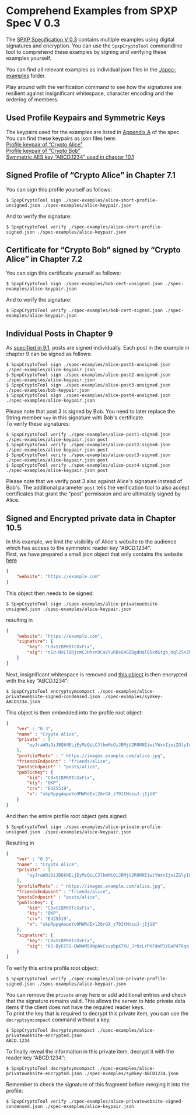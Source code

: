 # Comprehend Examples from SPXP Spec V 0.3
The [SPXP Specification V 0.3](https://github.com/spxp/spxp-specs/blob/master/SpxpProfileSpec-V03.md)
contains multiple examples using digital signatures and encryption. You can use
the `SpxpCryptoTool` commandline tool to comprehend these examples by signing
and verifying these examples yourself.

You can find all relevant examples as individual json files in the
[./spec-examples](./spec-examples/) folder.

Play around with the verification command to see how the signatures are resilient
against insignificant whitespace, character encoding and the ordering of members.

## Used Profile Keypairs and Symmetric Keys
The keypairs used for the examples are listed in [Appendix A](https://github.com/spxp/spxp-specs/blob/master/SpxpProfileSpec-V03.md#appendix-a-private-keys-used-in-examples)
of the spec. You can find these keypairs as json files here:  
[Profile keypair of “Crypto Alice”](./spec-examples/alice-keypair.json)  
[Profile keypair of “Crypto Bob”](./spec-examples/bob-keypair.json)  
[Symmetric AES key “ABCD.1234” used in chapter 10.1](./spec-examples/symkey-ABCD1234.json)

## Signed Profile of “Crypto Alice” in Chapter 7.1
You can sign this profile yourself as follows:
```
$ SpxpCryptoTool sign ./spec-examples/alice-short-profile-unsigned.json ./spec-examples/alice-keypair.json
```
And to verify the signature:
```
$ SpxpCryptoTool verify ./spec-examples/alice-short-profile-signed.json ./spec-examples/alice-keypair.json
```

## Certificate for “Crypto Bob” signed by “Crypto Alice” in Chapter 7.2
You can sign this certificate yourself as follows:
```
$ SpxpCryptoTool sign ./spec-examples/bob-cert-unsigned.json ./spec-examples/alice-keypair.json
```
And to verify the signature:
```
$ SpxpCryptoTool verify ./spec-examples/bob-cert-signed.json ./spec-examples/alice-keypair.json
```

## Individual Posts in Chapter 9
As [specified in 9.1](https://github.com/spxp/spxp-specs/blob/master/SpxpProfileSpec-V03.md#91-signing-and-encrypting-posts),
posts are signed individually. Each post in the example in chapter 9 can be signed as follows:
```
$ SpxpCryptoTool sign ./spec-examples/alice-post1-unsigned.json ./spec-examples/alice-keypair.json
$ SpxpCryptoTool sign ./spec-examples/alice-post2-unsigned.json ./spec-examples/alice-keypair.json
$ SpxpCryptoTool sign ./spec-examples/alice-post3-unsigned.json ./spec-examples/bob-keypair.json
$ SpxpCryptoTool sign ./spec-examples/alice-post4-unsigned.json ./spec-examples/alice-keypair.json
```
Please note that post 3 is signed by Bob. You need to later replace the String member `key` in
this signature with Bob's certificate.  
To verify these signatures:
```
$ SpxpCryptoTool verify ./spec-examples/alice-post1-signed.json ./spec-examples/alice-keypair.json post
$ SpxpCryptoTool verify ./spec-examples/alice-post2-signed.json ./spec-examples/alice-keypair.json post
$ SpxpCryptoTool verify ./spec-examples/alice-post3-signed.json ./spec-examples/alice-keypair.json post
$ SpxpCryptoTool verify ./spec-examples/alice-post4-signed.json ./spec-examples/alice-keypair.json post
```
Please note that we verify post 3 also against Alice's signature instead of Bob's.
The additional parameter `post` tells the verification tool to also accept
certificates that grant the “post” permission and are ultimately signed by Alice.

## Signed and Encrypted private data in Chapter 10.5
In this example, we limit the  visibility of Alice's website to the audience
which has access to the symmetric reader key “ABCD.1234”.  
First, we have prepared a small json object that only contains the website [here](./spec-examples/alice-privatewebsite-unsigned.json)
```json
{
    "website": "https://example.com"
}
```
This object then needs to be signed:
```
$ SpxpCryptoTool sign ./spec-examples/alice-privatewebsite-unsigned.json ./spec-examples/alice-keypair.json
```
resulting in
```json
{
    "website": "https://example.com",
    "signature": {
        "key": "C8xSIBPKRTcXxFix",
        "sig": "nEd-NXLlBDjcmCJHhzn9CaVYuRBsG4SDDgdHql85xdGtgb_bql2SnZh2oeMf-dk_g-YhT3uRyZHZRTriUEnCBA"
    }
}
```
Next, insignificant whitespace is removed and [this object](./spec-examples/alice-privatewebsite-signed-condensed.json) is then encrypted with the key “ABCD.1234”:
```
$ SpxpCryptoTool encryptsymcompact ./spec-examples/alice-privatewebsite-signed-condensed.json ./spec-examples/symkey-ABCD1234.json
```
This object is then embedded into the profile root object:
```json
{
    "ver" : "0.3",
    "name" : "Crypto Alice",
    "private" : [
        "eyJraWQiOiJBQkNELjEyMzQiLCJlbmMiOiJBMjU2R0NNIiwiYWxnIjoiZGlyIn0..SfT0skkIjzru5ylj.eDnedk0RIWIk6m6YQwwwzeZg7q1GH87HW5wUqKJcWRCNZHgI5hCUmDATDzW_eeUsQp8mkkQ4fpqlrBmX5lwv3vsdmgL4r-18GVhxGhbq6GxtbR8YE2MPTxJUZ3D56QHld8ZkOV5pOu7h5BhO9f2zKNEB2j0xbNEqgr259_T983VEoqqp0Rrze1qgmshMQLkZsUrbHsnDaPsp28bhRb_zMInvhBNfa6M.zYtiVMmo-TC_BhJDGPwoHA"
    ],
    "profilePhoto" : " https://images.example.com/alice.jpg",
    "friendsEndpoint" : "friends/alice",
    "postsEndpoint" : "posts/alice",
    "publicKey": {
        "kid": "C8xSIBPKRTcXxFix",
        "kty": "OKP",
        "crv": "Ed25519",
        "x": "skpRppgAopeYo9MWRdExl26rGA_z701tMoiuJ-jIjU8"
    }
}
```
And then the entire profile root object gets signed:
```
$ SpxpCryptoTool sign ./spec-examples/alice-private-profile-unsigned.json ./spec-examples/alice-keypair.json
```
Resulting in
```json
{
    "ver" : "0.3",
    "name" : "Crypto Alice",
    "private" : [
        "eyJraWQiOiJBQkNELjEyMzQiLCJlbmMiOiJBMjU2R0NNIiwiYWxnIjoiZGlyIn0..SfT0skkIjzru5ylj.eDnedk0RIWIk6m6YQwwwzeZg7q1GH87HW5wUqKJcWRCNZHgI5hCUmDATDzW_eeUsQp8mkkQ4fpqlrBmX5lwv3vsdmgL4r-18GVhxGhbq6GxtbR8YE2MPTxJUZ3D56QHld8ZkOV5pOu7h5BhO9f2zKNEB2j0xbNEqgr259_T983VEoqqp0Rrze1qgmshMQLkZsUrbHsnDaPsp28bhRb_zMInvhBNfa6M.zYtiVMmo-TC_BhJDGPwoHA"
    ],
    "profilePhoto" : " https://images.example.com/alice.jpg",
    "friendsEndpoint" : "friends/alice",
    "postsEndpoint" : "posts/alice",
    "publicKey": {
        "kid": "C8xSIBPKRTcXxFix",
        "kty": "OKP",
        "crv": "Ed25519",
        "x": "skpRppgAopeYo9MWRdExl26rGA_z701tMoiuJ-jIjU8"
    },
    "signature": {
        "key": "C8xSIBPKRTcXxFix",
        "sig": "kS-ByECFG-QWN4M5XNpAkCsvpbpX7KU_JrOzLrPHFdoP1YBaP4TKqa-tAz4yqr3BWqMky0SN_fJcMv2VTAE_Aw"
    }
}
```
To verify this entire profile root object:
```
$ SpxpCryptoTool verify ./spec-examples/alice-private-profile-signed.json ./spec-examples/alice-keypair.json
```
You can remove the `private` array here or add additional entries and check that
the signature remains valid. This allows the server to hide private data items if
the client does not have the required reader keys.  
To print the key that is required to decrypt this private item, you can use the `decryptsymcompact` command without a key:
```
$ SpxpCryptoTool decryptsymcompact ./spec-examples/alice-privatewebsite-encrypted.json
ABCD.1234
```
To finally reveal the information in this private item, decrypt it with the reader key “ABCD.1234”:
```
$ SpxpCryptoTool decryptsymcompact ./spec-examples/alice-privatewebsite-encrypted.json ./spec-examples/symkey-ABCD1234.json
```
Remember to check the signature of this fragment before merging it into the profile:
```
$ SpxpCryptoTool verify ./spec-examples/alice-privatewebsite-signed-condensed.json ./spec-examples/alice-keypair.json
```
